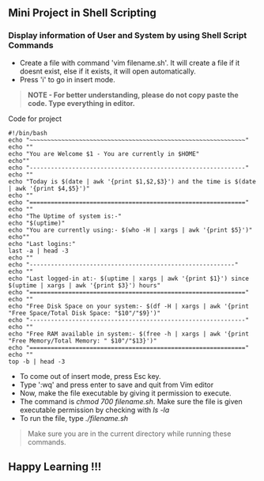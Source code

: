 ## Mini Project in Shell Scripting
### Display information of User and System by using Shell Script Commands

- Create a file with command 'vim filename.sh'. It will create a file if it doesnt exist, else if it exists, it will open automatically.
- Press 'i' to go in insert mode.

> **NOTE - For better understanding, please do not copy paste the code. Type everything in editor.**

Code for project

    #!/bin/bash
    echo "~~~~~~~~~~~~~~~~~~~~~~~~~~~~~~~~~~~~~~~~~~~~~~~~~~~~~~~~~~~~~"
    echo ""
    echo "You are Welcome $1 - You are currently in $HOME"
    echo""
    echo "-------------------------------------------------------------"
    echo ""
    echo "Today is $(date | awk '{print $1,$2,$3}') and the time is $(date | awk '{print $4,$5}')"
    echo ""
    echo "============================================================="
    echo ""
    echo "The Uptime of system is:-"
    echo "$(uptime)"
    echo "You are currently using:- $(who -H | xargs | awk '{print $5}')"
    echo""
    echo "Last logins:"
    last -a | head -3
    echo ""
    echo "----------------------------------------------------------"
    echo ""
    echo "Last logged-in at:- $(uptime | xargs | awk '{print $1}') since $(uptime | xargs | awk '{print $3}') hours"
    echo "============================================================="
    echo ""
    echo "Free Disk Space on your system:- $(df -H | xargs | awk '{print "Free Space/Total Disk Space: "$10"/"$9}')"
    echo "-------------------------------------------------------------"
    echo ""
    echo "Free RAM available in system:- $(free -h | xargs | awk '{print "Free Memory/Total Memory: " $10"/"$13}')"
    echo "============================================================="
    echo ""
    top -b | head -3

- To come out of insert mode, press Esc key.
- Type ':wq' and press enter to save and quit from Vim editor
- Now, make the file executable by giving it permission to execute. 
- The command is *chmod 700 filename.sh*. Make sure the file is given executable permission by checking with *ls -la*
- To run the file, type *./filename.sh*

> Make sure you are in the current directory while running these commands.

## Happy Learning !!!
